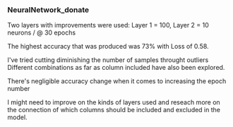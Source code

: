 ### NeuralNetwork_donate

Two layers with improvements were used: Layer 1 = 100, Layer 2 = 10 neurons / @ 30 epochs

The highest accuracy that was produced was 73% with Loss of 0.58.

I've tried cutting diminishing the number of samples throught outliers
Different combinations as far as column included have also been explored.

There's negligible accuracy change when it comes to increasing the epoch number

I might need to improve on the kinds of layers used and reseach more on the connection
of which columns should be included and excluded in the model.
